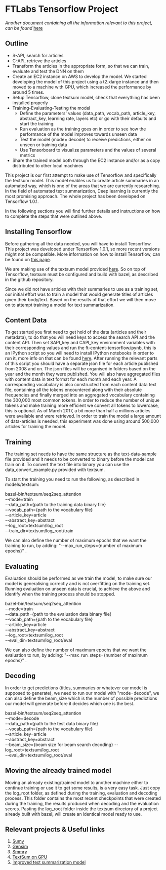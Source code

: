# FTLabs Tensorflow Project

*Another document containing all the information relevant to this project, can be found* [here](https://docs.google.com/document/d/1NBYFPBjO3Fqwv7RFy4imiMDRkBLxr1GF39RrHuslQFA/edit#)

## Outline
- S-API, search for articles
- C-API, retrieve the articles
- Transform the articles in the appropriate form, so that we can train, evaluate and test the DNN on them
- Create an EC2 instance on AWS to develop the model. We started developing the model of this project using a t2.xlarge instance and then
	moved to a machine with GPU, which increased the performance by around 5 times.
- Setup Tensorflow, clone textsum model, check that everything has been installed properly
- Training-Evaluating-Testing the model
	* Define the parameters' values (data_path, vocab_path, article_key, abstract_key, learning rate, layers etc) or go with their defaults and start the training
	* Run evaluation as the training goes on in order to see how the performance of the model improves towards unseen data
	* Test the model (mode= decode) to receive predictions, either on unseen or training data
	* Use Tensorboard to visualize parameters and the values of several metrics
- Share the trained model both through the EC2 instance and/or as a copy distributed to other local machines


This project is our first attempt to make use of Tensorflow and specifically
the textsum model. This model enables us to create article summaries in an automated way, which is one
of the areas that we are currently researching. In the field of automated text summarization, Deep learning
is currently the most promising approach. The whole project has been developed on Tensorflow 1.0.1.

In the following sections you will find further details and instructions on how to complete the steps that were outlined above.

## Installing Tensorflow

Before gathering all the data needed, you will have to install Tensorflow. 
This project was developed under Tensorflow 1.0.1, so more recent 
versions might not be compatible. More information on how to install 
Tensorflow, can be found on [this page](https://www.tensorflow.org/install/). 

We are making use of the textsum model provided [here](https://github.com/tensorflow/models/tree/master/textsum). 
So on top of Tensorflow, textsum must be configured and build with bazel, as described in the github repository.

Since we did not have articles with their summaries to use as a training set, our initial effort was to train a model that would generate 
titles of articles given their body/text.
Based on the results of that effort we will then move on to attempt training a model for text summarization.


## Content Data
To get started you first need to get hold of the data (articles and their 
metadata), to do that you will need keys to access the search API and the 
content API. Then set SAPI_key and CAPI_key environment variables with their 
corresponding values and run the ft-content-tensorflow.ipynb, this is an 
IPython script so you will need to install IPython notebooks in order to run 
it, more info on that can be found [here](https://ipython.org/install.html). 
After running the relevant parts of this script you should have a separate json file for each 
article published from 2008 and on. The json files will be organised in 
folders based on the year and the month they were published. You will also
have aggregated files with content data in text format for each month and each year.
A corresponding vocabulary is also constructed from each content data text 
file, containing all the tokens encountered along with their absolute frequencies and finally merged into an aggregated vocabulary containing the 300,000 most common tokens. In order to reduce the number of unique tokens and make training more efficient we convert all tokens to lowercase, this is optional.
As of March 2017, a bit more than half a millions articles were available and were retrieved.
In order to train the model a large amount of data-articles is needed, this experiment was done using around 500,000 articles
for training the model. 

## Training

The training set needs to have the same structure as the text-data-sample file provided 
and it needs to be converted to binary before the model can train on it. To convert the 
text file into binary you can use the data_convert_example.py provided with textsum.

To start the training you need to run the following, as described in models/textsum:

bazel-bin/textsum/seq2seq_attention \
--mode=train \
--data_path={path to the training data binary file} \
--vocab_path={path to the vocabulary file} \
--article_key=article \
--abstract_key=abstract \
--log_root=textsum/log_root \
--train_dir=textsum/log_root/train

We can also define the number of maximum epochs that we want the training to run, by
adding: "--max_run_steps={number of maximum epochs}" .


## Evaluating

Evaluation should be performed as we train the model, to make sure our model is generalising correctly and is not overfitting on the training set.
Running evaluation on unseen data is crucial, to achieve the above and identify when the training process should be stopped.

bazel-bin/textsum/seq2seq_attention \
--mode=train \
--data_path={path to the evaluation data binary file} \
--vocab_path={path to the vocabulary file} \
--article_key=article \
--abstract_key=abstract \
--log_root=textsum/log_root \
--eval_dir=textsum/log_root/eval

We can also define the number of maximum epochs that we want the evaluation to run, by
adding: "--max_run_steps={number of maximum epochs}" .


## Decoding

In order to get predictions (titles, summaries or whatever our model is supposed to generate), we need to run our model with "mode=decode",
we can also define the beam_size which is the number of possible predictions our model will generate before it decides which one is the best.


bazel-bin/textsum/seq2seq_attention \
--mode=decode \
--data_path={path to the test data binary file} \
--vocab_path={path to the vocabulary file} \
--article_key=article \
--abstract_key=abstract \
--beam_size={beam size for beam search decoding}
--log_root=textsum/log_root \
--eval_dir=textsum/log_root/eval

## Moving the already trained model

Moving an already existing/trained model to another machine either to continue training or use it to get some results, is a very easy task.
Just copy the log_root folder, as defined during the training, evaluation and decoding process. This folder contains the most recent checkpoints that 
were created during the training, the results produced when decoding and the evaluation scores. Pasting the log_root folder inside the textsum directory of a project already built with bazel,
will create an identical model ready to use.

## Relevant projects & Useful links

1. [Sumy](https://pypi.python.org/pypi/sumy)
2. [Gensim](https://github.com/RaRe-Technologies/gensim)
3. [Smmry](http://smmry.com/about)
4. [TextSum on GPU](https://eilianyu.wordpress.com/2016/10/17/text-summarization-using-sequence-to-sequence-model-in-tensorflow-and-gpu-computing/)
5. [Improved text summarization model](http://www.abigailsee.com/2017/04/16/taming-rnns-for-better-summarization.html)
